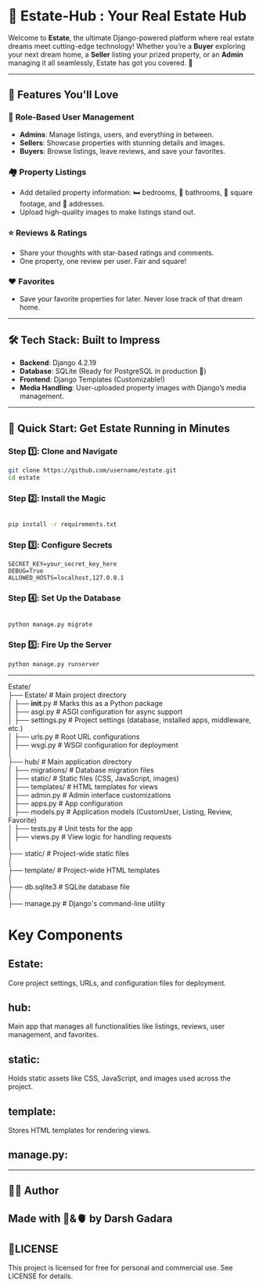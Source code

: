 # 🏡 Estate-Hub : Your Real Estate Hub

Welcome to **Estate**, the ultimate Django-powered platform where real estate dreams meet cutting-edge technology! Whether you’re a **Buyer** exploring your next dream home, a **Seller** listing your prized property, or an **Admin** managing it all seamlessly, Estate has got you covered. 🚀

---

## 🌟 Features You'll Love

### 🔑 **Role-Based User Management**
- **Admins**: Manage listings, users, and everything in between.
- **Sellers**: Showcase properties with stunning details and images.
- **Buyers**: Browse listings, leave reviews, and save your favorites.

### 🏘️ **Property Listings**
- Add detailed property information: 🛏️ bedrooms, 🛁 bathrooms, 📏 square footage, and 📍 addresses.
- Upload high-quality images to make listings stand out.

### ⭐ **Reviews & Ratings**
- Share your thoughts with star-based ratings and comments.
- One property, one review per user. Fair and square!

### ❤️ **Favorites**
- Save your favorite properties for later. Never lose track of that dream home.

---

## 🛠️ Tech Stack: Built to Impress

- **Backend**: Django 4.2.19
- **Database**: SQLite (Ready for PostgreSQL in production 🚀)
- **Frontend**: Django Templates (Customizable!)
- **Media Handling**: User-uploaded property images with Django’s media management.

---

## 🚀 Quick Start: Get Estate Running in Minutes

### Step 1️⃣: Clone and Navigate
```bash
git clone https://github.com/username/estate.git
cd estate
```
### Step 2️⃣: Install the Magic

```bash

pip install -r requirements.txt
```
### Step 3️⃣: Configure Secrets


```base
SECRET_KEY=your_secret_key_here
DEBUG=True
ALLOWED_HOSTS=localhost,127.0.0.1
```
### Step 4️⃣: Set Up the Database
```bash

python manage.py migrate
``` 
###  Step 5️⃣: Fire Up the Server
```bash
python manage.py runserver
```
---
Estate/<br>
├── Estate/                     # Main project directory<br>
│   ├── __init__.py             # Marks this as a Python package<br>
│   ├── asgi.py                 # ASGI configuration for async support<br>
│   ├── settings.py             # Project settings (database, installed apps, middleware, etc.)<br>
│   ├── urls.py                 # Root URL configurations<br>
│   ├── wsgi.py                 # WSGI configuration for deployment<br>
│<br>
├── hub/                        # Main application directory<br>
│   ├── migrations/             # Database migration files<br>
│   ├── static/                 # Static files (CSS, JavaScript, images)<br>
│   ├── templates/              # HTML templates for views<br>
│   ├── admin.py                # Admin interface customizations<br>
│   ├── apps.py                 # App configuration<br>
│   ├── models.py               # Application models (CustomUser, Listing, Review, Favorite)<br>
│   ├── tests.py                # Unit tests for the app<br>
│   ├── views.py                # View logic for handling requests<br>
│<br>
├── static/                     # Project-wide static files<br>
│<br>
├── template/                   # Project-wide HTML templates<br>
│<br>
├── db.sqlite3                  # SQLite database file<br>
│<br>
├── manage.py                   # Django's command-line utility<br>

# Key Components
## Estate:<br>

Core project settings, URLs, and configuration files for deployment.<br>

## hub:<br>

Main app that manages all functionalities like listings, reviews, user management, and favorites.<br>

## static:<br>

Holds static assets like CSS, JavaScript, and images used across the project.<br>

## template:<br>

Stores HTML templates for rendering views.<br>

## manage.py:<br>


---

## 🙋‍♂️ Author
Made with 🧠&🫀 by Darsh Gadara
---
## 📄LICENSE
 This project is licensed for free for personal and commercial use. See LICENSE for details.
